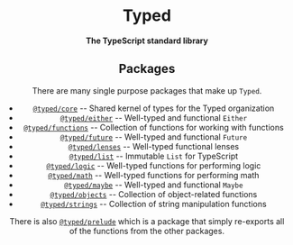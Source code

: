 <h1 align='center'>Typed</h1>

<div align='center'>
  <strong>The TypeScript standard library</strong>
</div>

<div align='center'>

## Packages

There are many single purpose packages that make up `Typed`.

- [`@typed/core`](./packages/core) -- Shared kernel of types for the Typed organization
- [`@typed/either`](./packages/either) -- Well-typed and functional `Either`
- [`@typed/functions`](./packages/functions) -- Collection of functions for working with functions
- [`@typed/future`](./packages/future) -- Well-typed and functional `Future`
- [`@typed/lenses`](./packages/lenses) -- Well-typed functional lenses
- [`@typed/list`](./packages/list) -- Immutable `List` for TypeScript
- [`@typed/logic`](./packages/logic) -- Well-typed functions for performing logic
- [`@typed/math`](./packages/math) -- Well-typed functions for performing math
- [`@typed/maybe`](./packages/maybe) -- Well-typed and functional `Maybe`
- [`@typed/objects`](./packages/objects) -- Collection of object-related functions
- [`@typed/strings`](./packages/string) -- Collection of string manipulation functions

There is also [`@typed/prelude`](./packages/prelude) which is a package that simply 
re-exports all of the functions from the other packages.
